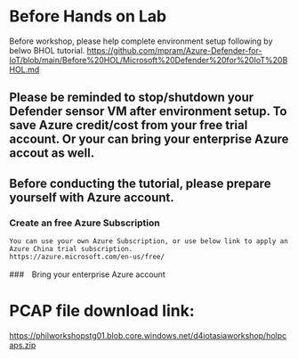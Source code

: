 
# Before Hands on Lab

Before workshop, please help complete environment setup following by belwo BHOL tutorial. 
https://github.com/mpram/Azure-Defender-for-IoT/blob/main/Before%20HOL/Microsoft%20Defender%20for%20IoT%20BHOL.md

## Please be reminded to stop/shutdown your Defender sensor VM after environment setup. To save Azure credit/cost from your free trial account. Or your can bring your enterprise Azure accout as well. 

## Before conducting the tutorial, please prepare yourself with Azure account. 

### Create an free Azure Subscription
    
    You can use your own Azure Subscription, or use below link to apply an Azure China trial subscription.    
    https://azure.microsoft.com/en-us/free/

###　Bring your enterprise Azure account

# PCAP file download link:
https://philworkshopstg01.blob.core.windows.net/d4iotasiaworkshop/holpcaps.zip



